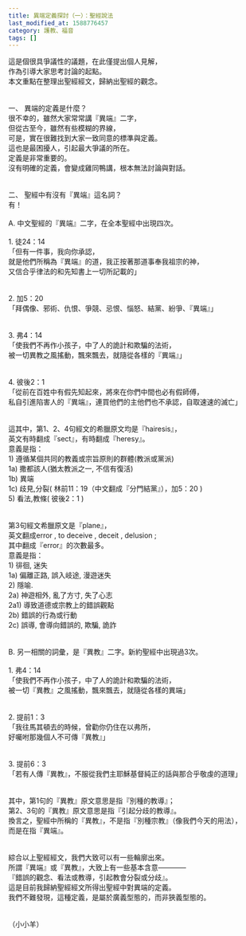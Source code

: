 ```yaml
---
title: 異端定義探討（一）：聖經說法
last_modified_at: 1588776457
category: 護教、福音
tags: []
---
```


<div>這是個很具爭議性的議題，在此僅提出個人見解，</div>
<div>作為引導大家思考討論的起點。</div>
<div>本文重點在整理出聖經經文，歸納出聖經的觀念。</div>
<div> </div>
<div> </div>
<div>一、<span style="white-space:pre"> </span>異端的定義是什麼？</div>
<div>很不幸的，雖然大家常常講『異端』二字，</div>
<div>但從古至今，雖然有些模糊的界線，</div>
<div>可是，實在很難找到大家一致同意的標準與定義。</div>
<div>這也是最困擾人，引起最大爭議的所在。</div>
<div>定義是非常重要的。</div>
<div>沒有明確的定義，會變成雞同鴨講，根本無法討論與對話。</div>
<div> </div>
<div> </div>
<div>二、<span style="white-space:pre"> </span>聖經中有沒有『異端』這名詞？</div>
<div>有！</div>
<div> </div>
<div>A.<span style="white-space:pre"> </span>中文聖經的『異端』二字，在全本聖經中出現四次。</div>
<div> </div>
<div>1.<span style="white-space:pre"> </span>徒24：14</div>
<div>「但有一件事，我向你承認，</div>
<div>就是他們所稱為『異端』的道，我正按著那道事奉我祖宗的神，</div>
<div>又信合乎律法的和先知書上一切所記載的」</div>
<div> </div>
<div> </div>
<div>2.<span style="white-space:pre"> </span>加5：20</div>
<div>「拜偶像、邪術、仇恨、爭競、忌恨、惱怒、結黨、紛爭、『異端』」</div>
<div> </div>
<div> </div>
<div>3.<span style="white-space:pre"> </span>弗4：14</div>
<div>「使我們不再作小孩子，中了人的詭計和欺騙的法術，</div>
<div>被一切異教之風搖動，飄來飄去，就隨從各樣的『異端』」</div>
<div> </div>
<div> </div>
<div>4.<span style="white-space:pre"> </span>彼後2：1</div>
<div>「從前在百姓中有假先知起來，將來在你們中間也必有假師傅，</div>
<div>私自引進陷害人的『異端』，連買他們的主他們也不承認，自取速速的滅亡」</div>
<div> </div>
<div> </div>
<div>這其中，第1、2、4句經文的希臘原文均是『hairesis』，</div>
<div>英文有時翻成『sect』，有時翻成『heresy』。</div>
<div>意義是指：</div>
<div>1) 遵循某個共同的教義或宗旨原則的群體(教派或黨派)</div>
<div>1a) 撒都該人(猶太教派之一, 不信有復活)</div>
<div>1b) 異端</div>
<div>1c) 歧見,分裂( 林前11：19（中文翻成『分門結黨』），加5：20 )</div>
<div>5) 看法,教條( 彼後2：1 )</div>
<div> </div>
<div> </div>
<div>第3句經文希臘原文是『plane』，</div>
<div>英文翻成error , to deceive , deceit , delusion ;</div>
<div>其中翻成『error』的次數最多。</div>
<div>意義是指：</div>
<div>1) 徘徊, 迷失 </div>
<div>1a) 偏離正路, 誤入岐途, 漫遊迷失</div>
<div>2) 隱喻.</div>
<div>2a) 神遊相外, 亂了方寸, 失了心志 </div>
<div>2a1) 導致道德或宗教上的錯誤觀點</div>
<div>2b) 錯誤的行為或行動</div>
<div>2c) 誤導, 會導向錯誤的, 欺騙, 詭詐</div>
<div> </div>
<div> </div>
<div>B.<span style="white-space:pre"> </span>另一相關的詞彙，是『異教』二字。新約聖經中出現過3次。</div>
<div> </div>
<div>1.<span style="white-space:pre"> </span>弗4：14</div>
<div>「使我們不再作小孩子，中了人的詭計和欺騙的法術，</div>
<div>被一切『異教』之風搖動，飄來飄去，就隨從各樣的異端」</div>
<div> </div>
<div> </div>
<div>2.<span style="white-space:pre"> </span>提前1：3</div>
<div>「我往馬其頓去的時候，曾勸你仍住在以弗所，</div>
<div>好囑咐那幾個人不可傳『異教』」</div>
<div> </div>
<div> </div>
<div>3.<span style="white-space:pre"> </span>提前6：3</div>
<div>「若有人傳『異教』，不服從我們主耶穌基督純正的話與那合乎敬虔的道理」</div>
<div> </div>
<div> </div>
<div>其中，第1句的『異教』原文意思是指『別種的教導』；</div>
<div>第2、3句的『異教』原文意思是指『引起分歧的教導』。</div>
<div>換言之，聖經中所稱的『異教』，不是指『別種宗教』（像我們今天的用法），</div>
<div>而是在指『異端』。</div>
<div> </div>
<div> </div>
<div>綜合以上聖經經文，我們大致可以有一些輪廓出來。</div>
<div>所謂『異端』或『異教』，大致上有一些基本含意————</div>
<div>『錯誤的觀念、看法或教導，引起教會分裂或分歧』。</div>
<div>這是目前我歸納聖經經文所得出聖經中對異端的定義。</div>
<div>我們不難發現，這種定義，是屬於廣義型態的，而非狹義型態的。</div>
<div> </div>
<div> </div>
<div>（小小羊）</div>
